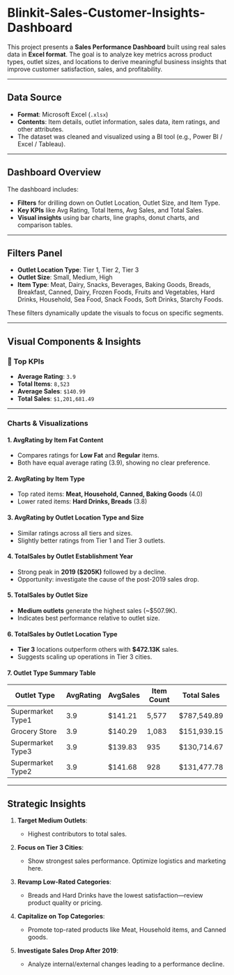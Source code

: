 # Blinkit-Sales-Customer-Insights-Dashboard
This project presents a **Sales Performance Dashboard** built using real sales data in **Excel format**. The goal is to analyze key metrics across product types, outlet sizes, and locations to derive meaningful business insights that improve customer satisfaction, sales, and profitability.

---
## Data Source

- **Format**: Microsoft Excel (`.xlsx`)
- **Contents**: Item details, outlet information, sales data, item ratings, and other attributes.
- The dataset was cleaned and visualized using a BI tool (e.g., Power BI / Excel / Tableau).

---

## Dashboard Overview

The dashboard includes:
- **Filters** for drilling down on Outlet Location, Outlet Size, and Item Type.
- **Key KPIs** like Avg Rating, Total Items, Avg Sales, and Total Sales.
- **Visual insights** using bar charts, line graphs, donut charts, and comparison tables.

---

## Filters Panel

- **Outlet Location Type**: Tier 1, Tier 2, Tier 3
- **Outlet Size**: Small, Medium, High
- **Item Type**: Meat, Dairy, Snacks, Beverages, Baking Goods, Breads, Breakfast, Canned, Dairy, Frozen Foods, Fruits and Vegetables, Hard Drinks, Household, Sea Food, Snack Foods, Soft Drinks, Starchy Foods.

These filters dynamically update the visuals to focus on specific segments.

---

## Visual Components & Insights

### 📌 Top KPIs
- **Average Rating**: `3.9`
- **Total Items**: `8,523`
- **Average Sales**: `$140.99`
- **Total Sales**: `$1,201,681.49`

---

### Charts & Visualizations

#### 1. AvgRating by Item Fat Content
- Compares ratings for **Low Fat** and **Regular** items.
- Both have equal average rating (3.9), showing no clear preference.

#### 2. AvgRating by Item Type
- Top rated items: **Meat, Household, Canned, Baking Goods** (4.0)
- Lower rated items: **Hard Drinks, Breads** (3.8)

#### 3. AvgRating by Outlet Location Type and Size
- Similar ratings across all tiers and sizes.
- Slightly better ratings from Tier 1 and Tier 3 outlets.

#### 4. TotalSales by Outlet Establishment Year
- Strong peak in **2019 ($205K)** followed by a decline.
- Opportunity: investigate the cause of the post-2019 sales drop.

#### 5. TotalSales by Outlet Size
- **Medium outlets** generate the highest sales (~$507.9K).
- Indicates best performance relative to outlet size.

#### 6. TotalSales by Outlet Location Type
- **Tier 3** locations outperform others with **$472.13K** sales.
- Suggests scaling up operations in Tier 3 cities.

#### 7. Outlet Type Summary Table
| Outlet Type         | AvgRating | AvgSales | Item Count | Total Sales     |
|---------------------|-----------|----------|------------|-----------------|
| Supermarket Type1   | 3.9       | $141.21  | 5,577      | $787,549.89     |
| Grocery Store       | 3.9       | $140.29  | 1,083      | $151,939.15     |
| Supermarket Type3   | 3.9       | $139.83  | 935        | $130,714.67     |
| Supermarket Type2   | 3.9       | $141.68  | 928        | $131,477.78     |

---

##  Strategic Insights

1. **Target Medium Outlets**:
   - Highest contributors to total sales.

2. **Focus on Tier 3 Cities**:
   - Show strongest sales performance. Optimize logistics and marketing here.

3. **Revamp Low-Rated Categories**:
   - Breads and Hard Drinks have the lowest satisfaction—review product quality or pricing.

4. **Capitalize on Top Categories**:
   - Promote top-rated products like Meat, Household items, and Canned goods.

5. **Investigate Sales Drop After 2019**:
   - Analyze internal/external changes leading to a performance decline.


